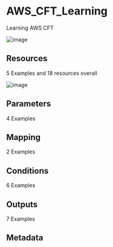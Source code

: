 # AWS_CFT_Learning
Learning AWS CFT


![image](https://github.com/saifali1035/AWS_CFT_Learning/assets/37189361/f118c456-7e11-479d-a54b-a37ac3b170e5)



## Resources

5 Examples and 18 resources overall

![image](https://github.com/saifali1035/AWS_CFT_Learning/assets/37189361/3207c3a2-18aa-4bd7-9038-790423379b9d)




## Parameters

4 Examples

## Mapping

2 Examples

## Conditions

6 Examples

## Outputs

7 Examples

## Metadata

